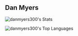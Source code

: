 ## Dan Myers
![danmyers300's Stats](https://github-readme-stats.vercel.app/api?username=danmyers300&theme=algolia&show_icons=true&hide_border=true&count_private=true)
<!--![danmyers300's Streak](https://github-readme-streak-stats.herokuapp.com/?user=danmyers300&theme=algolia&hide_border=true)-->
![danmyers300's Top Languages](https://github-readme-stats.vercel.app/api/top-langs/?username=danmyers300&theme=algolia&show_icons=true&hide_border=true&layout=compact)
